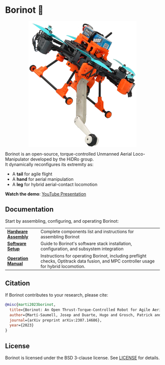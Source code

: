 # Borinot 🐝

<p align="center">
<img src="media/borinot_agile.png" width="350" align="center">
</p>

Borinot is an open-source, torque-controlled Unmanned Aerial Loco-Manipulator developed by the HiDRo group.  
It dynamically reconfigures its extremity as:
- A **tail** for agile flight  
- A **hand** for aerial manipulation  
- A **leg** for hybrid aerial-contact locomotion  

**Watch the demo**: [YouTube Presentation](https://www.youtube.com/watch?v=Ob7IIVB6P_A)

## Documentation  
Start by assembling, configuring, and operating Borinot: 

|                                             |                                                                                                                                        |
| ------------------------------------------- | -------------------------------------------------------------------------------------------------------------------------------------- |
| [**Hardware Assembly**](hardware/README.md) | Complete components list and instructions for assembling Borinot                                                                       |
| [**Software Setup**](software/README.md)    | Guide to Borinot's software stack installation, configuration, and subsystem integration                                               |
| [**Operation Manual**](operation/README.md) | Instructions for operating Borinot, including preflight checks, Optitrack data fusion, and MPC controller usage for hybrid locomotion. |

## Citation  
If Borinot contributes to your research, please cite:  

<!-- J. Martí-Saumell, H. Duarte, P. Grosch, J. Andrade-Cetto, A. Santamaria-Navarro, J. Solà. Borinot: an open thrust-torque-controlled robot for research on agile aerial-contact motion. arXiv preprint arXiv:2307.14686, 2023.-->

```bibtex
@misc{marti2023borinot,
  title={Borinot: An Open Thrust-Torque-Controlled Robot for Agile Aerial-Contact Motion Research},
  author={Martí-Saumell, Josep and Duarte, Hugo and Grosch, Patrick and Andrade-Cetto, Juan and Santamaria-Navarro, Angel and Solà, Joan},
  journal={arXiv preprint arXiv:2307.14686},
  year={2023}
}
```

## License
Borinot is licensed under the BSD 3-clause license. See [LICENSE](LICENSE) for details.